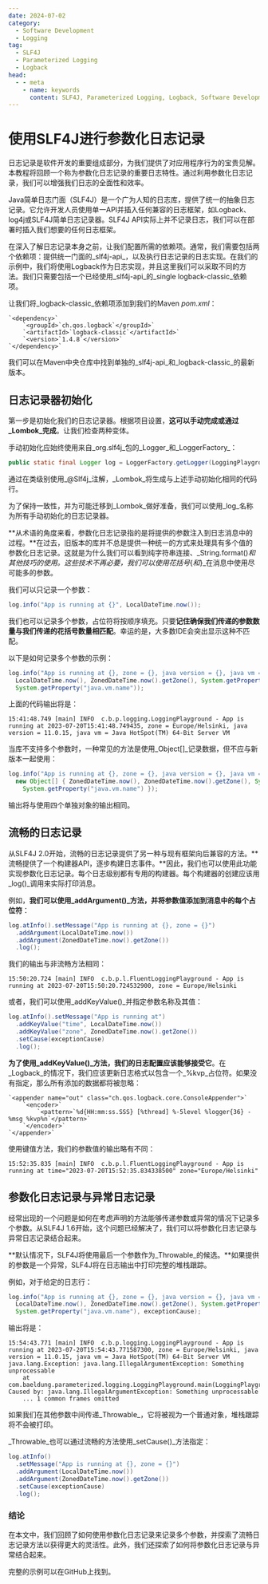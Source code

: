 ```yaml
---
date: 2024-07-02
category:
  - Software Development
  - Logging
tag:
  - SLF4J
  - Parameterized Logging
  - Logback
head:
  - - meta
    - name: keywords
      content: SLF4J, Parameterized Logging, Logback, Software Development
---
```

# 使用SLF4J进行参数化日志记录

日志记录是软件开发的重要组成部分，为我们提供了对应用程序行为的宝贵见解。本教程将回顾一个称为参数化日志记录的重要日志特性。通过利用参数化日志记录，我们可以增强我们日志的全面性和效率。

Java简单日志门面（SLF4J）是一个广为人知的日志库，提供了统一的抽象日志记录。它允许开发人员使用单一API并插入任何兼容的日志框架，如Logback、log4j或SLF4J简单日志记录器。SLF4J API实际上并不记录日志，我们可以在部署时插入我们想要的任何日志框架。

在深入了解日志记录本身之前，让我们配置所需的依赖项。通常，我们需要包括两个依赖项：提供统一门面的_slf4j-api_，以及执行日志记录的日志实现。在我们的示例中，我们将使用Logback作为日志实现，并且这里我们可以采取不同的方法。我们只需要包括一个已经使用_slf4j-api_的_single logback-classic_依赖项。

让我们将_logback-classic_依赖项添加到我们的Maven _pom.xml_：

```
`<dependency>`
    `<groupId>`ch.qos.logback`</groupId>`
    `<artifactId>`logback-classic`</artifactId>`
    `<version>`1.4.8`</version>`
`</dependency>`
```

我们可以在Maven中央仓库中找到单独的_slf4j-api_和_logback-classic_的最新版本。

日志记录器初始化
----------------

第一步是初始化我们的日志记录器。根据项目设置，**这可以手动完成或通过_Lombok_完成**。让我们检查两种变体。

手动初始化应始终使用来自_org.slf4j_包的_Logger_和_LoggerFactory_：

```java
public static final Logger log = LoggerFactory.getLogger(LoggingPlayground.class);
```

通过在类级别使用_@Slf4j_注解，_Lombok_将生成与上述手动初始化相同的代码行。

为了保持一致性，并为可能迁移到_Lombok_做好准备，我们可以使用_log_名称为所有手动初始化的日志记录器。

**从术语的角度来看，参数化日志记录指的是将提供的参数注入到日志消息中的过程。**在过去，旧版本的库并不总是提供一种统一的方式来处理具有多个值的参数化日志记录。这就是为什么我们可以看到纯字符串连接、_String.format()_和其他技巧的使用。这些技术不再必要，我们可以使用花括号_{_和_}_在消息中使用尽可能多的参数。

我们可以只记录一个参数：

```java
log.info("App is running at {}", LocalDateTime.now());
```

我们也可以记录多个参数，占位符将按顺序填充。只要**记住确保我们传递的参数数量与我们传递的花括号数量相匹配**。幸运的是，大多数IDE会突出显示这种不匹配。

以下是如何记录多个参数的示例：

```java
log.info("App is running at {}, zone = {}, java version = {}, java vm = {}",
  LocalDateTime.now(), ZonedDateTime.now().getZone(), System.getProperty("java.version"),
  System.getProperty("java.vm.name"));
```

上面的代码输出将是：

```
15:41:48.749 [main] INFO  c.b.p.logging.LoggingPlayground - App is running at 2023-07-20T15:41:48.749435, zone = Europe/Helsinki, java version = 11.0.15, java vm = Java HotSpot(TM) 64-Bit Server VM
```

当库不支持多个参数时，一种常见的方法是使用_Object[]_记录数据，但不应与新版本一起使用：

```java
log.info("App is running at {}, zone = {}, java version = {}, java vm = {}",
  new Object[] { ZonedDateTime.now(), ZonedDateTime.now().getZone(), System.getProperty("java.version"),
    System.getProperty("java.vm.name") });
```

输出将与使用四个单独对象的输出相同。

流畅的日志记录
--------

从SLF4J 2.0开始，流畅的日志记录提供了另一种与现有框架向后兼容的方法。**流畅提供了一个构建器API，逐步构建日志事件。**因此，我们也可以使用此功能实现参数化日志记录。每个日志级别都有专用的构建器。每个构建器的创建应该用_log()_调用来实际打印消息。

例如，**我们可以使用_addArgument()_方法，并将参数值添加到消息中的每个占位符**：

```java
log.atInfo().setMessage("App is running at {}, zone = {}")
  .addArgument(LocalDateTime.now())
  .addArgument(ZonedDateTime.now().getZone())
  .log();
```

我们的输出与非流畅方法相同：

```
15:50:20.724 [main] INFO  c.b.p.l.FluentLoggingPlayground - App is running at 2023-07-20T15:50:20.724532900, zone = Europe/Helsinki
```

或者，我们可以使用_addKeyValue()_并指定参数名称及其值：

```java
log.atInfo().setMessage("App is running at")
  .addKeyValue("time", LocalDateTime.now())
  .addKeyValue("zone", ZonedDateTime.now().getZone())
  .setCause(exceptionCause)
  .log();
```

**为了使用_addKeyValue()_方法，我们的日志配置应该能够接受它**。在_Logback_的情况下，我们应该更新日志格式以包含一个_%kvp_占位符。如果没有指定，那么所有添加的数据都将被忽略：

```
`<appender name="out" class="ch.qos.logback.core.ConsoleAppender">`
    `<encoder>`
        `<pattern>`%d{HH:mm:ss.SSS} [%thread] %-5level %logger{36} - %msg %kvp%n`</pattern>`
    `</encoder>`
`</appender>`
```

使用键值方法，我们的参数值的输出略有不同：

```
15:52:35.835 [main] INFO  c.b.p.l.FluentLoggingPlayground - App is running at time="2023-07-20T15:52:35.834338500" zone="Europe/Helsinki"
```

参数化日志记录与异常日志记录
-----------------------

经常出现的一个问题是如何在考虑声明的方法能够传递参数或异常的情况下记录多个参数。从SLF4J 1.6开始，这个问题已经解决了，我们可以将参数化日志记录与异常日志记录结合起来。

**默认情况下，SLF4J将使用最后一个参数作为_Throwable_的候选。**如果提供的参数是一个异常，SLF4J将在日志输出中打印完整的堆栈跟踪。

例如，对于给定的日志行：

```java
log.info("App is running at {}, zone = {}, java version = {}, java vm = {}",
  LocalDateTime.now(), ZonedDateTime.now().getZone(), System.getProperty("java.version"),
  System.getProperty("java.vm.name"), exceptionCause);
```

输出将是：

```
15:54:43.771 [main] INFO  c.b.p.logging.LoggingPlayground - App is running at 2023-07-20T15:54:43.771587300, zone = Europe/Helsinki, java version = 11.0.15, java vm = Java HotSpot(TM) 64-Bit Server VM
java.lang.Exception: java.lang.IllegalArgumentException: Something unprocessable
    at com.baeldung.parameterized.logging.LoggingPlayground.main(LoggingPlayground.java:30)
Caused by: java.lang.IllegalArgumentException: Something unprocessable
    ... 1 common frames omitted
```

如果我们在其他参数中间传递_Throwable_，它将被视为一个普通对象，堆栈跟踪将不会被打印。

_Throwable_也可以通过流畅的方法使用_setCause()_方法指定：

```java
log.atInfo()
  .setMessage("App is running at {}, zone = {}")
  .addArgument(LocalDateTime.now())
  .addArgument(ZonedDateTime.now().getZone())
  .setCause(exceptionCause)
  .log();
```

### 结论

在本文中，我们回顾了如何使用参数化日志记录来记录多个参数，并探索了流畅日志记录方法以获得更大的灵活性。此外，我们还探索了如何将参数化日志记录与异常结合起来。

完整的示例可以在GitHub上找到。